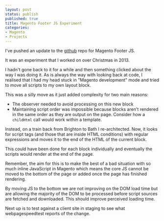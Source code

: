 ```yaml
---
layout: post
status: publish
published: true
title: Magento Footer JS Experiment
categories:
- Magento
- Projects
---
```


I've pushed an update to the [github](https://github.com/bobbyshaw/magento-footer-js) repo for Magento Footer JS.

It was an experiment that I worked on over Christmas in 2013.

I hadn't gone back to it for a while and then something clicked about the way I was doing it.  As is always the way with looking back at code, I realised that I had my head stuck in "Magento development" mode and tried to move all scripts to my own layout block.  

This was a silly move as it just added complexity for two main reasons:

- The observer needed to avoid processing on this new block
- Maintaining script order was impossible because blocks aren't rendered in the same order as they are output on the page. Consider how a ``childHtml`` call would work within a template.

Instead, on a train back from Brighton to Bath I re-architected.  Now, it looks for script tags (and those that are inside HTML conditions) with regular expressions and moves it to the end of the HTML of the current block.

This could have been done for each block individually and eventually the scripts would render at the end of the page.


Remember, the aim for this is to make the best of a bad situation with so much inline JavaScript in Magento which means the core JS cannot be moved to the bottom of the page or added once the page has finished rendering.

By moving JS to the bottom we are not improving on the DOM load time but are allowing the majority of the DOM to be processed before script sources are fetched and downloaded. This should improve perceived loading time.

Next up is to test against a client site in staging to see what webpagespeedtest reports of the change.
